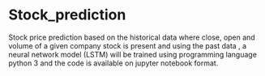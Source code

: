 # Stock_prediction
Stock price prediction based on the historical data where close, open and volume of a given company stock is present and using the past data ,  a neural network model (LSTM) will be trained using programming language python 3 and the code is available on jupyter notebook format.
